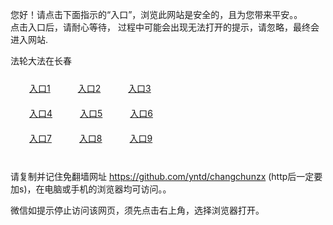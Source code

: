 您好！请点击下面指示的“入口”，浏览此网站是安全的，且为您带来平安。。 <br/>
点击入口后，请耐心等待， 过程中可能会出现无法打开的提示，请忽略，最终会进入网站. </br>

法轮大法在长春<br/>
<div style="padding:10px"><a style="margin:20px" target="_blank" href="https://d382xhdm8a3q6g.cloudfront.net/2Qpsp?fyoek" id="ccLink1" rel="nofollow">入口1</a> <a target="_blank" style="margin:20px" href="https://dcxbtx7kkbbqy.cloudfront.net/2Qpsp?gqyxzil" id="ccLink2" rel="nofollow">入口2</a> <a style="margin:20px" target="_blank" href="https://dhrsqprjdxyvn.cloudfront.net/2Qpsp?dxgsewcs" id="ccLink3" rel="nofollow">入口3</a></div>

<div style="padding:10px" ><a style="margin:20px" target="_blank" href="https://d382xhdm8a3q6g.cloudfront.net/2Qpsp?fyoek" id="ccLink4" rel="nofollow">入口4</a> <a style="margin:20px" href="https://dcxbtx7kkbbqy.cloudfront.net/2Qpsp?gqyxzil" target="_blank" id="ccLink5" rel="nofollow">入口5</a> <a style="margin:20px" href="https://dhrsqprjdxyvn.cloudfront.net/2Qpsp?dxgsewcs" target="_blank" id="ccLink6" rel="nofollow">入口6</a></div>

<div style="padding:10px"><a style="margin:20px" target="_blank" href="https://d382xhdm8a3q6g.cloudfront.net/2Qpsp?fyoek" id="ccLink7" rel="nofollow">入口7</a> <a style="margin:20px" href="https://dcxbtx7kkbbqy.cloudfront.net/2Qpsp?gqyxzil" target="_blank" id="ccLink8" rel="nofollow">入口8</a> <a style="margin:20px" target="_blank" href="https://dhrsqprjdxyvn.cloudfront.net/2Qpsp?dxgsewcs" id="ccLink9" rel="nofollow">入口9</a></div>

<br/>



请复制并记住免翻墙网址 https://github.com/yntd/changchunzx (http后一定要加s)，在电脑或手机的浏览器均可访问。。<br/>

微信如提示停止访问该网页，须先点击右上角，选择浏览器打开。
